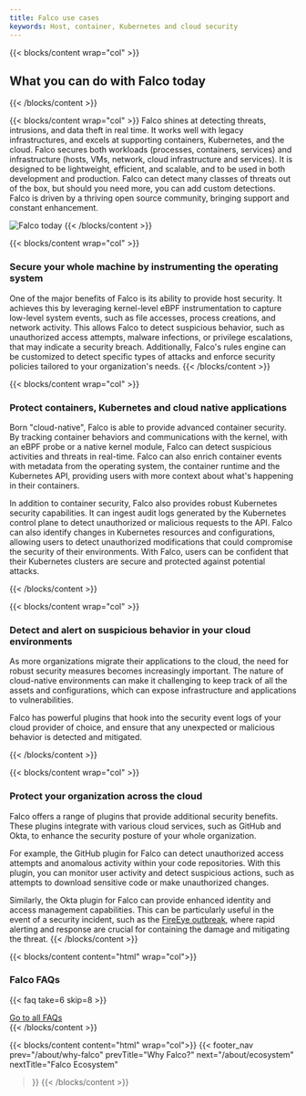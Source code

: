 ```yaml
---
title: Falco use cases
keywords: Host, container, Kubernetes and cloud security
---
```


{{< blocks/content wrap="col" >}}
## What you can do with Falco today
{{< /blocks/content >}}

{{< blocks/content wrap="col" >}}
Falco shines at detecting threats, intrusions, and data theft in real time. It works well with legacy infrastructures, and excels at supporting containers, Kubernetes, and the cloud. Falco secures both workloads (processes, containers, services) and infrastructure (hosts, VMs, network, cloud infrastructure and services). It is designed to be lightweight, efficient, and scalable, and to be used in both development and production. Falco can detect many classes of threats out of the box, but should you need more, you can add custom detections. Falco is driven by a thriving open source community, bringing support and constant enhancement.

![Falco today](/img/about/falco_today.svg#img-fit)
{{< /blocks/content >}}

{{< blocks/content wrap="col" >}}
### Secure your whole machine by instrumenting the operating system

One of the major benefits of Falco is its ability to provide host security. It achieves this by leveraging kernel-level eBPF instrumentation to capture low-level system events, such as file accesses, process creations, and network activity. This allows Falco to detect suspicious behavior, such as unauthorized access attempts, malware infections, or privilege escalations, that may indicate a security breach. Additionally, Falco's rules engine can be customized to detect specific types of attacks and enforce security policies tailored to your organization's needs.
{{< /blocks/content >}}

{{< blocks/content wrap="col" >}}
### Protect containers, Kubernetes and cloud native applications

Born "cloud-native",  Falco is able to provide advanced container security. By tracking container behaviors and communications with the kernel, with an eBPF probe or a native kernel module, Falco can detect suspicious activities and threats in real-time. Falco can also enrich container events with metadata from the operating system, the container runtime and the Kubernetes API, providing users with more context about what's happening in their containers.

In addition to container security, Falco also provides robust Kubernetes security capabilities. It can ingest audit logs generated by the Kubernetes control plane to detect unauthorized or malicious requests to the API. Falco can also identify changes in Kubernetes resources and configurations, allowing users to detect unauthorized modifications that could compromise the security of their environments. With Falco, users can be confident that their Kubernetes clusters are secure and protected against potential attacks.

{{< /blocks/content >}}

{{< blocks/content wrap="col" >}}
### Detect and alert on suspicious behavior in your cloud environments

As more organizations migrate their applications to the cloud, the need for robust security measures becomes increasingly important. The nature of cloud-native environments can make it challenging to keep track of all the assets and configurations, which can expose infrastructure and applications to vulnerabilities.

Falco has powerful plugins that hook into the security event logs of your cloud provider of choice, and ensure that any unexpected or malicious behavior is detected and mitigated.

{{< /blocks/content >}}

{{< blocks/content wrap="col" >}}
### Protect your organization across the cloud

Falco offers a range of plugins that provide additional security benefits. These plugins integrate with various cloud services, such as GitHub and Okta, to enhance the security posture of your whole organization.

For example, the GitHub plugin for Falco can detect unauthorized access attempts and anomalous activity within your code repositories. With this plugin, you can monitor user activity and detect suspicious actions, such as attempts to download sensitive code or make unauthorized changes.

Similarly, the Okta plugin for Falco can provide enhanced identity and access management capabilities. This can be particularly useful in the event of a security incident, such as the [FireEye outbreak](https://www.nytimes.com/2020/12/08/technology/fireeye-hacked-russians.html), where rapid alerting and response are crucial for containing the damage and mitigating the threat.
{{< /blocks/content >}}

{{< blocks/content content="html" wrap="col">}}
  <h3 class="mb-3">Falco FAQs</h3>

  {{< faq take=6 skip=8 >}}

  <div class="text-center mt-5">
    <a href="/about/faq/" class="text-center btn btn-primary btn-lg">Go to all FAQs</a>
  </div>
{{< /blocks/content >}}

<!-- TODO: uncomment this section when the redesign is ready -->
<!-- {{< blocks/content content="html" wrap="col">}}
{{< feedback >}}
{{< /blocks/content >}} -->

{{< blocks/content content="html" wrap="col">}}
{{< footer_nav 
  prev="/about/why-falco"
  prevTitle="Why Falco?"
  next="/about/ecosystem" 
  nextTitle="Falco Ecosystem" 
>}}
{{< /blocks/content >}}
